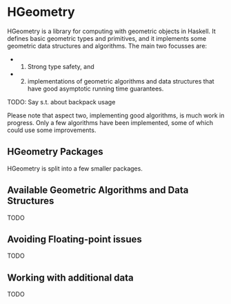 HGeometry
=========

HGeometry is a library for computing with geometric objects in
Haskell. It defines basic geometric types and primitives, and it
implements some geometric data structures and algorithms. The main two
focusses are:

- 1. Strong type safety, and
- 2. implementations of geometric algorithms and data structures that
have good asymptotic running time guarantees.


TODO: Say s.t. about backpack usage



Please note that aspect two, implementing good algorithms, is much work in
progress. Only a few algorithms have been implemented, some of which could use
some improvements.

HGeometry Packages
------------------

HGeometry is split into a few smaller packages.



Available Geometric Algorithms and Data Structures
--------------------------------------------------

TODO

Avoiding Floating-point issues
-------------------------------

TODO


Working with additional data
----------------------------

TODO
